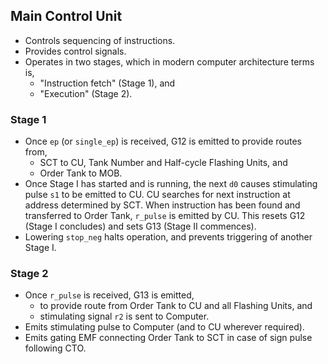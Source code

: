 ## Main Control Unit

- Controls sequencing of instructions.
- Provides control signals.
- Operates in two stages, which in modern computer architecture terms is,
    - "Instruction fetch" (Stage 1), and 
    - "Execution" (Stage 2).

### Stage 1
- Once `ep` (or `single_ep`) is received, G12 is emitted to provide routes from,
    - SCT to CU, Tank Number and Half-cycle Flashing Units, and
    - Order Tank to MOB.
- Once Stage I has started and is running, the next `d0` causes stimulating pulse `s1` to be emitted to CU. CU searches for next instruction at address determined by SCT. When instruction has been found and transferred to Order Tank, `r_pulse` is emitted by CU. This resets G12 (Stage I concludes) and sets G13 (Stage II commences).
- Lowering `stop_neg` halts operation, and prevents triggering of another Stage I.

### Stage 2
- Once `r_pulse` is received, G13 is emitted,
    - to provide route from Order Tank to CU and all Flashing Units, and
    - stimulating signal `r2` is sent to Computer.
- Emits stimulating pulse to Computer (and to CU wherever required).
- Emits gating EMF connecting Order Tank to SCT in case of sign pulse following CTO.
